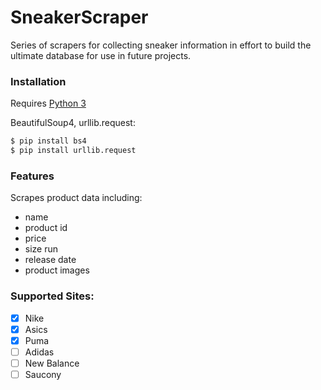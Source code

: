 # SneakerScraper

Series of scrapers for collecting sneaker information in effort to build the ultimate database for use in future projects.


### Installation

Requires [Python 3](https://www.python.org/downloads/)

BeautifulSoup4, urllib.request:

```sh
$ pip install bs4
$ pip install urllib.request
```

### Features
Scrapes product data including:
* name
* product id
* price
* size run
* release date
* product images


### Supported Sites:
- [x] Nike
- [x] Asics
- [x] Puma
- [ ] Adidas
- [ ] New Balance
- [ ] Saucony
